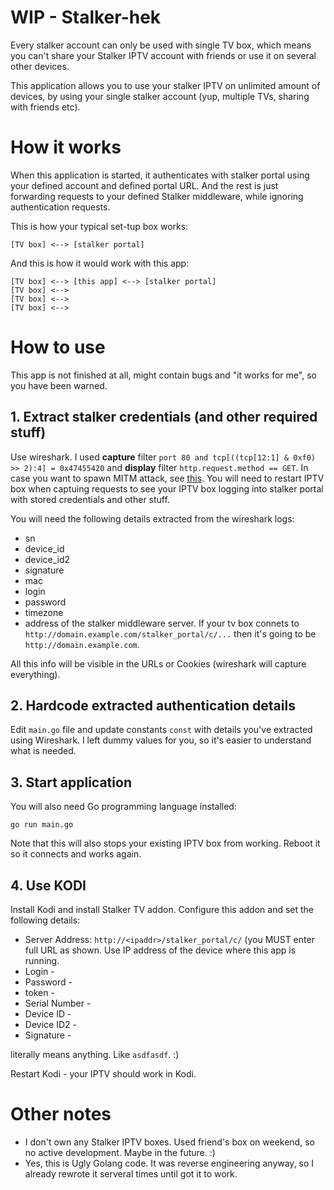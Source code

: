 # WIP - Stalker-hek

Every stalker account can only be used with single TV box, which means you can't share your Stalker IPTV account with friends or use it on several other devices.

This application allows you to use your stalker IPTV on unlimited amount of devices, by using your single stalker account (yup, multiple TVs, sharing with friends etc).

# How it works

When this application is started, it authenticates with stalker portal using your defined account and defined portal URL. And the rest is just forwarding requests to your defined Stalker middleware, while ignoring authentication requests.

This is how your typical set-tup box works:
```
[TV box] <--> [stalker portal]
```

And this is how it would work with this app:
```
[TV box] <--> [this app] <--> [stalker portal]
[TV box] <--> 
[TV box] <--> 
[TV box] <--> 
```

# How to use

This app is not finished at all, might contain bugs and "it works for me", so you have been warned.

## 1. Extract stalker credentials (and other required stuff)

Use wireshark. I used **capture** filter `port 80 and tcp[((tcp[12:1] & 0xf0) >> 2):4] = 0x47455420` and **display** filter `http.request.method == GET`. In case you want to spawn MITM attack, see [this](https://www.irongeek.com/i.php?page=security/arpspoof). You will need to restart IPTV box when captuing requests to see your IPTV box logging into stalker portal with stored credentials and other stuff.

You will need the following details extracted from the wireshark logs:
* sn
* device_id
* device_id2
* signature
* mac
* login
* password
* timezone
* address of the stalker middleware server. If your tv box connets to `http://domain.example.com/stalker_portal/c/...` then it's going to be `http://domain.example.com`.

All this info will be visible in the URLs or Cookies (wireshark will capture everything).

## 2. Hardcode extracted authentication details

Edit `main.go` file and update constants `const` with details you've extracted using Wireshark. I left dummy values for you, so it's easier to understand what is needed.

## 3. Start application

You will also need Go programming language installed:
```
go run main.go
```
Note that this will also stops your existing IPTV box from working. Reboot it so it connects and works again.

## 4. Use KODI

Install Kodi and install Stalker TV addon. Configure this addon and set the following details:

* Server Address: `http://<ipaddr>/stalker_portal/c/` (you MUST enter full URL as shown. Use IP address of the device where this app is running.
* Login - <anything>
* Password - <anything>
* token - <anything>
* Serial Number - <anything>
* Device ID - <anything>
* Device ID2 - <anything>
* Signature - <anything>
  
<anything> literally means anything. Like `asdfasdf`. :)
  
Restart Kodi - your IPTV should work in Kodi.

# Other notes

* I don't own any Stalker IPTV boxes. Used friend's box on weekend, so no active development. Maybe in the future. :)
* Yes, this is Ugly Golang code. It was reverse engineering anyway, so I already rewrote it serveral times until got it to work.
